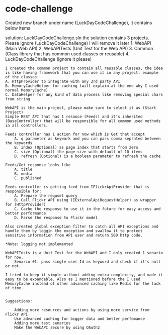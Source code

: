 # code-challenge

Created new branch under name (LuckDayCodeChallenge), it contains below items

solution: LuckDayCodeChallenge.sln
    the solution contains 3 projects. Please ignore (LuckDayCodeChallenge) I will remove it later
    1. WebAPI (Main Web API)
    2. WebAPITests (Unit Test for the Web API)
    3. Common (Class library that has common used classes or reusable)
    4. LuckDayCodeChallenge (ignore it please)
    
    I created the common project to contain all reusable classes, the idea is like having framework that you can use it in any project. example of the classes:
    A. HttpProvider to integrate with any 3rd party API
    B. MemoryCacheHelper for caching (will explain at the end why I used normal MemoryCache)
    C. DataHelper for any kind of data process like removing special chars from string
    
    WebAPI is the main project, please make sure to select it as (Start Project)
    Simple REST API that has 1 resouce (Feeds) and it's inherited (BaseController) that will be responsible for all common used methods in all controllers.
    
    Feeds controller has 1 action for now which is Get that accept
        A. q parameter as keywork and you can pass comma seprated between the keywords
        B. index (Optional) as page index that starts from zero
        C. size (Optional) the page size with default of 10 items
        D. refresh (Optional) is a boolean parameter to refresh the cache
        
    Feeds/Get response looks like
        A. title
        B. media
        C. published
        
    Feeds controller is getting feed from IFlickrApiProvider that is responsible for:
        A. Prepare the requset query
        B. Call Flickr API using (IExternalApiRequestHelper) as wrapper for (HttpProvider)
        C. Cache the response to use it in the future for easy access and better performance
        D. Parse the response to Flickr model
        
    Also created global exception filter to catch all API exceptions and handle them by loggin the exception and swallow it to pretect sensitive information from API user and return 500 http code.
    
    *Note: logging not implemented
    
    WebAPITests is a Unit Test for the WebAPI and I only created 1 senario for now.
        Senario #1: pass single user Id as keyword and check if it's null or not.
    
    I tried to keep it simple without adding extra complexity, and made it easy to be expandable. Also as I mentioned before the I used MemoryCache instead of other advanced caching like Redis for the lack of time.
    
    
    Suggestions:
    
        Adding more resources and actions by using more service from Flickr API
        Use advanced caching for bigger data and better perfomance
        Adding more test senarios
        Make the WebAPI secure by using OAuth2
        


